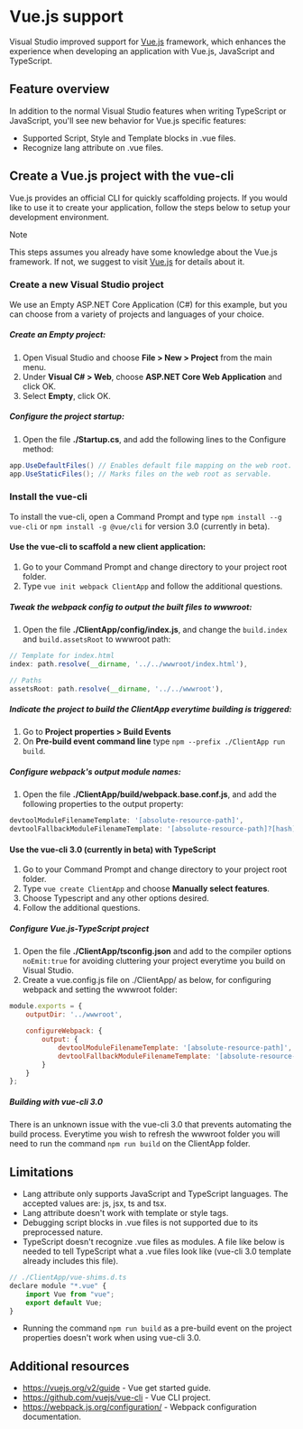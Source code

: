 # Vue.js support

Visual Studio improved support for [Vue.js](https://vuejs.org/) framework, which enhances the experience when developing an application with Vue.js, JavaScript and TypeScript.

## Feature overview

In addition to the normal Visual Studio features when writing TypeScript or JavaScript, you'll see new behavior for Vue.js specific features:

* Supported Script, Style and Template blocks in .vue files.
* Recognize lang attribute on .vue files.

## Create a Vue.js project with the vue-cli

Vue.js provides an official CLI for quickly scaffolding projects. If you would like to use it to create your application, follow the steps below to setup your development environment.

> [!NOTE]
> This steps assumes you already have some knowledge about the Vue.js framework. If not, we suggest to visit [Vue.js](https://vuejs.org/) for details about it.

### Create a new Visual Studio project

We use an Empty ASP.NET Core Application (C#) for this example, but you can choose from a variety of projects and languages of your choice.

##### Create an Empty project:
1. Open Visual Studio and choose **File > New > Project** from the main menu.
1. Under **Visual C# > Web**, choose **ASP.NET Core Web Application** and click OK.
1. Select **Empty**, click OK.

##### Configure the project startup:
1. Open the file **./Startup.cs**, and add the following lines to the Configure method:

```c#
app.UseDefaultFiles() // Enables default file mapping on the web root.
app.UseStaticFiles(); // Marks files on the web root as servable.
```

### Install the vue-cli

To install the vue-cli, open a Command Prompt and type `npm install --g vue-cli` or `npm install -g @vue/cli` for version 3.0 (currently in beta).

#### Use the vue-cli to scaffold a new client application:
1. Go to your Command Prompt and change directory to your project root folder.
1. Type `vue init webpack ClientApp` and follow the additional questions.

##### Tweak the webpack config to output the built files to wwwroot:
1. Open the file **./ClientApp/config/index.js**, and change the `build.index` and `build.assetsRoot` to wwwroot path:

```js
// Template for index.html
index: path.resolve(__dirname, '../../wwwroot/index.html'),

// Paths
assetsRoot: path.resolve(__dirname, '../../wwwroot'),
```

##### Indicate the project to build the ClientApp everytime building is triggered:
1. Go to **Project properties > Build Events**
1. On **Pre-build event command line** type `npm --prefix ./ClientApp run build`.

##### Configure webpack's output module names:
1. Open the file **./ClientApp/build/webpack.base.conf.js**, and add the following properties to the output property:

```js
devtoolModuleFilenameTemplate: '[absolute-resource-path]',
devtoolFallbackModuleFilenameTemplate: '[absolute-resource-path]?[hash]'
```

#### Use the vue-cli 3.0 (currently in beta) with TypeScript
1. Go to your Command Prompt and change directory to your project root folder.
1. Type `vue create ClientApp` and choose **Manually select features**.
1. Choose Typescript and any other options desired.
1. Follow the additional questions.

##### Configure Vue.js-TypeScript project
1. Open the file **./ClientApp/tsconfig.json** and add to the compiler options `noEmit:true` for avoiding cluttering your project everytime you build on Visual Studio.
1. Create a vue.config.js file on ./ClientApp/ as below, for configuring webpack and setting the wwwroot folder:
```js
module.exports = {
	outputDir: '../wwwroot',

	configureWebpack: {
		output: {
			devtoolModuleFilenameTemplate: '[absolute-resource-path]',
			devtoolFallbackModuleFilenameTemplate: '[absolute-resource-path]?[hash]'
		}
	}
};
```

##### Building with vue-cli 3.0
There is an unknown issue with the vue-cli 3.0 that prevents automating the build process. Everytime you wish to refresh the wwwroot folder you will need to run the command `npm run build` on the ClientApp folder.

## Limitations

* Lang attribute only supports JavaScript and TypeScript languages. The accepted values are: js, jsx, ts and tsx.
* Lang attribute doesn't work with template or style tags.
* Debugging script blocks in .vue files is not supported due to its preprocessed nature.
* TypeScript doesn't recognize .vue files as modules. A file like below is needed to tell TypeScript what a .vue files look like (vue-cli 3.0 template already includes this file).
```js
// ./ClientApp/vue-shims.d.ts
declare module "*.vue" {
    import Vue from "vue";
    export default Vue;
}
```
* Running the command `npm run build` as a pre-build event on the project properties doesn't work when using vue-cli 3.0.

## Additional resources
* https://vuejs.org/v2/guide - Vue get started guide.
* https://github.com/vuejs/vue-cli - Vue CLI project.
* https://webpack.js.org/configuration/ - Webpack configuration documentation.